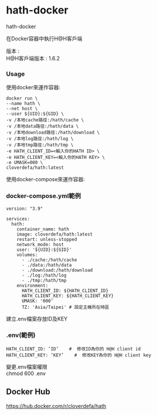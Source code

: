 # hath-docker    
    
hath-docker   

在Docker容器中執行H@H客戶端
   
版本 :   
H@H客戶端版本 : 1.6.2   
   
### Usage  
使用docker來運作容器:
```
docker run \
--name hath \
--net host \
--user ${UID}:${GID} \
-v /本地cache路徑:/hath/cache \
-v /本地data路徑:/hath/data \ 
-v /本地download路徑:/hath/download \
-v /本地log路徑:/hath/log \
-v /本地tmp路徑:/hath/tmp \
-e HATH_CLIENT_ID=<輸入你的HATH ID> \
-e HATH_CLIENT_KEY=<輸入你的HATH KEY> \
-e UMASK=000 \
cloverdefa/hath:latest
```

使用docker-compose來運作容器:   

### docker-compose.yml範例    
```
version: "3.9"   
   
services:   
  hath:   
    container_name: hath   
    image: cloverdefa/hath:latest   
    restart: unless-stopped   
    network_mode: host   
    user: '${UID}:${GID}'   
    volumes:   
      - ./cache:/hath/cache   
      - ./data:/hath/data   
      - ./download:/hath/download   
      - ./log:/hath/log   
      - ./tmp:/hath/tmp   
    environment:   
      HATH_CLIENT_ID: ${HATH_CLIENT_ID}   
      HATH_CLIENT_KEY: ${HATH_CLIENT_KEY}   
      UMASK: '000'   
      TZ: 'Asia/Taipei' # 設定主機所在時區   
```

建立.env檔案存放ID及KEY
### .env(範例)   
```
HATH_CLIENT_ID: ‘ID’    #  修改ID為你的 H@H client id   
HATH_CLIENT_KEY: ‘KEY’    #  修改KEY為你的 H@H client key   
```
變更.env檔案權限   
chmod 600 .env   
   
## Docker Hub

https://hub.docker.com/r/cloverdefa/hath
